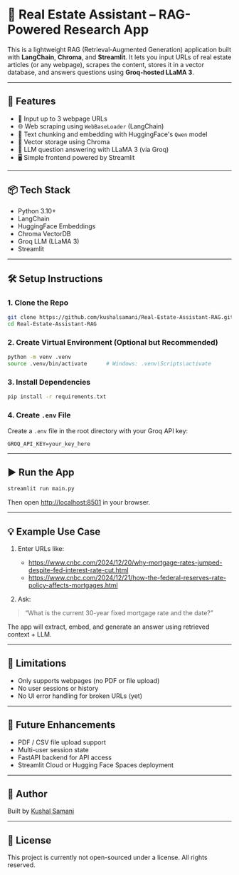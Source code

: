 # 🏡 Real Estate Assistant – RAG-Powered Research App

This is a lightweight RAG (Retrieval-Augmented Generation) application built with **LangChain**, **Chroma**, and **Streamlit**. It lets you input URLs of real estate articles (or any webpage), scrapes the content, stores it in a vector database, and answers questions using **Groq-hosted LLaMA 3**.

---

## 🚀 Features

- 🔗 Input up to 3 webpage URLs
- 🌐 Web scraping using `WebBaseLoader` (LangChain)
- 📑 Text chunking and embedding with HuggingFace's `Qwen` model
- 💾 Vector storage using Chroma
- 🧠 LLM question answering with LLaMA 3 (via Groq)
- 🖥️ Simple frontend powered by Streamlit

---

## 📦 Tech Stack

- Python 3.10+
- LangChain
- HuggingFace Embeddings
- Chroma VectorDB
- Groq LLM (LLaMA 3)
- Streamlit

---

## 🛠️ Setup Instructions

### 1. Clone the Repo

```bash
git clone https://github.com/kushalsamani/Real-Estate-Assistant-RAG.git
cd Real-Estate-Assistant-RAG
```

### 2. Create Virtual Environment (Optional but Recommended)

```bash
python -m venv .venv
source .venv/bin/activate      # Windows: .venv\Scripts\activate
```

### 3. Install Dependencies

```bash
pip install -r requirements.txt
```

### 4. Create `.env` File

Create a `.env` file in the root directory with your Groq API key:

```env
GROQ_API_KEY=your_key_here
```

---

## ▶️ Run the App

```bash
streamlit run main.py
```

Then open [http://localhost:8501](http://localhost:8501) in your browser.

---

## 💡 Example Use Case

1. Enter URLs like:
   - https://www.cnbc.com/2024/12/20/why-mortgage-rates-jumped-despite-fed-interest-rate-cut.html
   - https://www.cnbc.com/2024/12/21/how-the-federal-reserves-rate-policy-affects-mortgages.html

2. Ask:

> “What is the current 30-year fixed mortgage rate and the date?”

The app will extract, embed, and generate an answer using retrieved context + LLM.

---

## 📌 Limitations

- Only supports webpages (no PDF or file upload)
- No user sessions or history
- No UI error handling for broken URLs (yet)

---

## 🔮 Future Enhancements

- PDF / CSV file upload support
- Multi-user session state
- FastAPI backend for API access
- Streamlit Cloud or Hugging Face Spaces deployment

---

## 👤 Author

Built by [Kushal Samani](https://github.com/kushalsamani)

---

## 📜 License

This project is currently not open-sourced under a license. All rights reserved.
